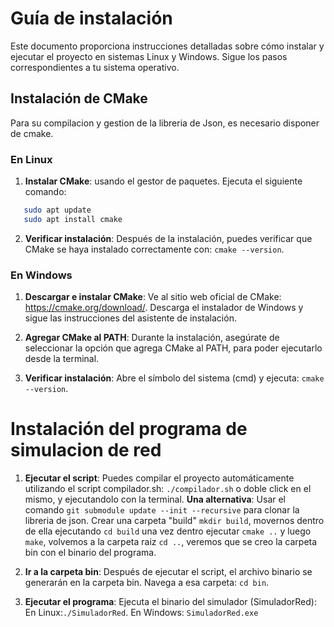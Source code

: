 # Guía de instalación

Este documento proporciona instrucciones detalladas sobre cómo instalar y ejecutar el proyecto en sistemas Linux y Windows. Sigue los pasos correspondientes a tu sistema operativo.

## Instalación de CMake

Para su compilacion y gestion de la libreria de Json, es necesario disponer de cmake.

### En Linux

1. **Instalar CMake**: usando el gestor de paquetes. Ejecuta el siguiente comando:
```bash
   sudo apt update
   sudo apt install cmake
```

2. **Verificar instalación**: Después de la instalación, puedes verificar que CMake se haya instalado correctamente con: `cmake --version`.

### En Windows

1. **Descargar e instalar CMake**:
        Ve al sitio web oficial de CMake: https://cmake.org/download/.
        Descarga el instalador de Windows y sigue las instrucciones del asistente de instalación.

2. **Agregar CMake al PATH**: Durante la instalación, asegúrate de seleccionar la opción que agrega    CMake al PATH, para poder ejecutarlo desde la terminal.

3. **Verificar instalación**: Abre el símbolo del sistema (cmd) y ejecuta: `cmake --version`.


# Instalación del programa de simulacion de red

1. **Ejecutar el script**: Puedes compilar el proyecto automáticamente utilizando el script compilador.sh: `./compilador.sh` o doble click en el mismo, y ejecutandolo con la terminal.
    **Una alternativa**: 
      Usar el comando `git submodule update --init --recursive` para clonar la libreria de json.
      Crear una carpeta "build" `mkdir build`, movernos dentro de ella ejecutando `cd build`
      una vez dentro ejecutar `cmake ..` y luego `make`, volvemos a la carpeta raiz
      `cd ..`, veremos que se creo la carpeta bin con el binario del programa.

2. **Ir a la carpeta bin**: Después de ejecutar el script, el archivo binario se generarán en la carpeta bin. Navega a esa carpeta: `cd bin`.

3. **Ejecutar el programa**: Ejecuta el binario del simulador (SimuladorRed): 
        En Linux:`./SimuladorRed`.
        En Windows: `SimuladorRed.exe`

